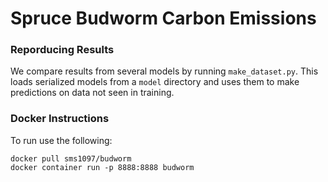 # Spruce Budworm Carbon Emissions

### Reporducing Results
We compare results from several models by running `make_dataset.py`. This loads serialized models from a `model` directory and uses them to make predictions on data not seen in training.



### Docker Instructions
To run use the following:
``` 
docker pull sms1097/budworm
docker container run -p 8888:8888 budworm
```
